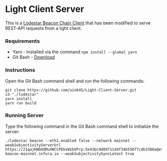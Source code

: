 # Light Client Server 

This is a [Lodestar Beacon Chain Client](https://github.com/ChainSafe/lodestar) that has been modified to serve REST-API requests from a light client.

### Requirements
- Yarn - Installed via the command `npm install --global yarn`
- Git Bash - [Download](https://git-scm.com/download/win)

### Instructions
Open the Git Bash command shell and run the following commands:
```
git clone https://github.com/uink45/Light-Client-Server.git
cd "./lodestar"
yarn install
yarn run build
```

### Running Server
Type the following command in the Git Bash command shell to initialize the server:
```
./lodestar beacon --eth1.enabled false --network mainnet --weakSubjectivityServerUrl https://21qajKWbOdMuXWCCPEbxW1bVPrp:5e43bc9d09711d4f34b55077cdb3380a@eth2-beacon-mainnet.infura.io --weakSubjectivitySyncLatest true
```

